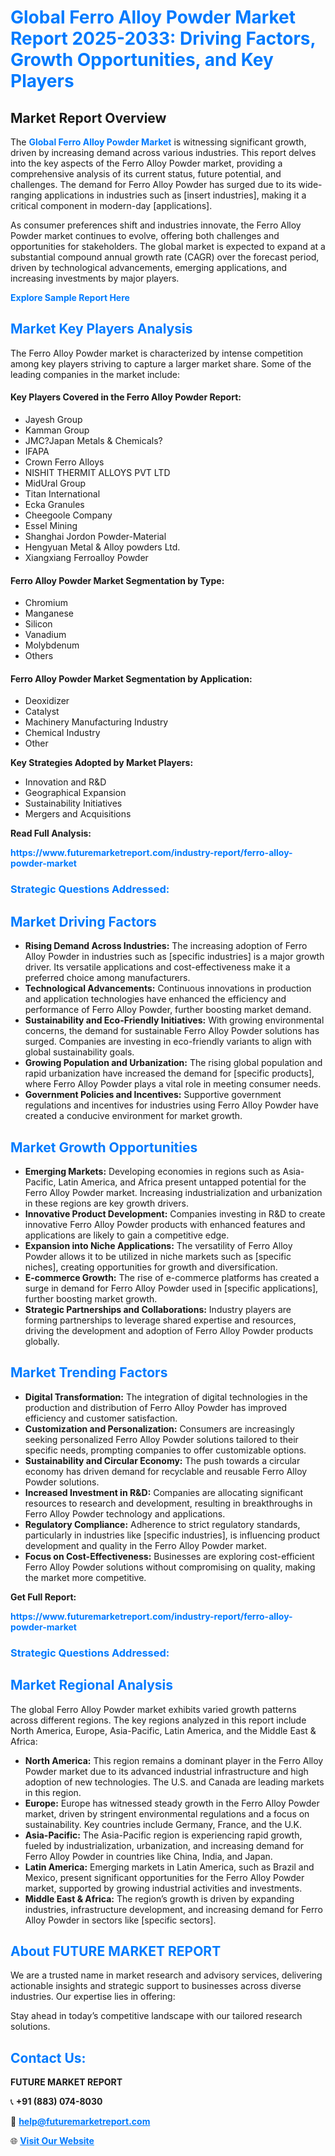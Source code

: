 <h1 style="color: #007BFF;">Global Ferro Alloy Powder Market Report 2025-2033: Driving Factors, Growth Opportunities, and Key Players</h1>

<section id="overview">
<h2>Market Report Overview</h2>
<p>The <a href="https://www.futuremarketreport.com/industry-report/ferro-alloy-powder-market" style="color: #007BFF; text-decoration: none;"><strong>Global Ferro Alloy Powder Market</strong></a> is witnessing significant growth, driven by increasing demand across various industries. This report delves into the key aspects of the Ferro Alloy Powder market, providing a comprehensive analysis of its current status, future potential, and challenges. The demand for Ferro Alloy Powder has surged due to its wide-ranging applications in industries such as [insert industries], making it a critical component in modern-day [applications].</p>
<p>As consumer preferences shift and industries innovate, the Ferro Alloy Powder market continues to evolve, offering both challenges and opportunities for stakeholders. The global market is expected to expand at a substantial compound annual growth rate (CAGR) over the forecast period, driven by technological advancements, emerging applications, and increasing investments by major players.</p>
</section>

<section id="overview">
<p><a href="https://www.futuremarketreport.com/request-sample/reportId=58324" style="color: #007BFF; text-decoration: none;"><strong>Explore Sample Report Here</strong></a></p>
</section>

<section id="key-players">
<h2 style="color: #007BFF;">Market Key Players Analysis</h2>
<p>The Ferro Alloy Powder market is characterized by intense competition among key players striving to capture a larger market share. Some of the leading companies in the market include:</p>
<h4>Key Players Covered in the Ferro Alloy Powder Report:</h4>
<ul><li>Jayesh Group</li><li>Kamman Group</li><li>JMC?Japan Metals &amp; Chemicals?</li><li>IFAPA</li><li>Crown Ferro Alloys</li><li>NISHIT THERMIT ALLOYS PVT LTD</li><li>MidUral Group</li><li>Titan International</li><li>Ecka Granules</li><li>Cheegoole Company</li><li>Essel Mining</li><li>Shanghai Jordon Powder-Material</li><li>Hengyuan Metal &amp; Alloy powders Ltd.</li><li>Xiangxiang Ferroalloy Powder</li></ul>
<h4>Ferro Alloy Powder Market Segmentation by Type:</h4>
<ul><li>Chromium</li><li>Manganese</li><li>Silicon</li><li>Vanadium</li><li>Molybdenum</li><li>Others</li></ul>

<h4>Ferro Alloy Powder Market Segmentation by Application:</h4>
<ul><li>Deoxidizer</li><li>Catalyst</li><li>Machinery Manufacturing Industry</li><li>Chemical Industry</li><li>Other</li></ul>
<p><strong>Key Strategies Adopted by Market Players:</strong></p>
<ul>
<li>Innovation and R&D</li>
<li>Geographical Expansion</li>
<li>Sustainability Initiatives</li>
<li>Mergers and Acquisitions</li>
</ul>
</section>

<section>
<p><strong>Read Full Analysis: </strong></p><a href="https://www.futuremarketreport.com/industry-report/ferro-alloy-powder-market" style="color: #007BFF; text-decoration: none;"><strong>https://www.futuremarketreport.com/industry-report/ferro-alloy-powder-market</strong></a>
<h3 style="color: #007BFF;">Strategic Questions Addressed:</h3>
</section>

<section id="driving-factors">
<h2 style="color: #007BFF;">Market Driving Factors</h2>
<ul>
<li><strong>Rising Demand Across Industries:</strong> The increasing adoption of Ferro Alloy Powder in industries such as [specific industries] is a major growth driver. Its versatile applications and cost-effectiveness make it a preferred choice among manufacturers.</li>
<li><strong>Technological Advancements:</strong> Continuous innovations in production and application technologies have enhanced the efficiency and performance of Ferro Alloy Powder, further boosting market demand.</li>
<li><strong>Sustainability and Eco-Friendly Initiatives:</strong> With growing environmental concerns, the demand for sustainable Ferro Alloy Powder solutions has surged. Companies are investing in eco-friendly variants to align with global sustainability goals.</li>
<li><strong>Growing Population and Urbanization:</strong> The rising global population and rapid urbanization have increased the demand for [specific products], where Ferro Alloy Powder plays a vital role in meeting consumer needs.</li>
<li><strong>Government Policies and Incentives:</strong> Supportive government regulations and incentives for industries using Ferro Alloy Powder have created a conducive environment for market growth.</li>
</ul>
</section>

<section id="growth-opportunities">
<h2 style="color: #007BFF;">Market Growth Opportunities</h2>
<ul>
<li><strong>Emerging Markets:</strong> Developing economies in regions such as Asia-Pacific, Latin America, and Africa present untapped potential for the Ferro Alloy Powder market. Increasing industrialization and urbanization in these regions are key growth drivers.</li>
<li><strong>Innovative Product Development:</strong> Companies investing in R&D to create innovative Ferro Alloy Powder products with enhanced features and applications are likely to gain a competitive edge.</li>
<li><strong>Expansion into Niche Applications:</strong> The versatility of Ferro Alloy Powder allows it to be utilized in niche markets such as [specific niches], creating opportunities for growth and diversification.</li>
<li><strong>E-commerce Growth:</strong> The rise of e-commerce platforms has created a surge in demand for Ferro Alloy Powder used in [specific applications], further boosting market growth.</li>
<li><strong>Strategic Partnerships and Collaborations:</strong> Industry players are forming partnerships to leverage shared expertise and resources, driving the development and adoption of Ferro Alloy Powder products globally.</li>
</ul>
</section>

<section id="trending-factors">
<h2 style="color: #007BFF;">Market Trending Factors</h2>
<ul>
<li><strong>Digital Transformation:</strong> The integration of digital technologies in the production and distribution of Ferro Alloy Powder has improved efficiency and customer satisfaction.</li>
<li><strong>Customization and Personalization:</strong> Consumers are increasingly seeking personalized Ferro Alloy Powder solutions tailored to their specific needs, prompting companies to offer customizable options.</li>
<li><strong>Sustainability and Circular Economy:</strong> The push towards a circular economy has driven demand for recyclable and reusable Ferro Alloy Powder solutions.</li>
<li><strong>Increased Investment in R&D:</strong> Companies are allocating significant resources to research and development, resulting in breakthroughs in Ferro Alloy Powder technology and applications.</li>
<li><strong>Regulatory Compliance:</strong> Adherence to strict regulatory standards, particularly in industries like [specific industries], is influencing product development and quality in the Ferro Alloy Powder market.</li>
<li><strong>Focus on Cost-Effectiveness:</strong> Businesses are exploring cost-efficient Ferro Alloy Powder solutions without compromising on quality, making the market more competitive.</li>
</ul>
</section>

<section>
<p><strong>Get Full Report: </strong></p><a href="https://www.futuremarketreport.com/industry-report/ferro-alloy-powder-market" style="color: #007BFF; text-decoration: none;"><strong>https://www.futuremarketreport.com/industry-report/ferro-alloy-powder-market</strong></a>
<h3 style="color: #007BFF;">Strategic Questions Addressed:</h3>
</section>


<section id="regional-analysis">
<h2 style="color: #007BFF;">Market Regional Analysis</h2>
<p>The global Ferro Alloy Powder market exhibits varied growth patterns across different regions. The key regions analyzed in this report include North America, Europe, Asia-Pacific, Latin America, and the Middle East & Africa:</p>
<ul>
<li><strong>North America:</strong> This region remains a dominant player in the Ferro Alloy Powder market due to its advanced industrial infrastructure and high adoption of new technologies. The U.S. and Canada are leading markets in this region.</li>
<li><strong>Europe:</strong> Europe has witnessed steady growth in the Ferro Alloy Powder market, driven by stringent environmental regulations and a focus on sustainability. Key countries include Germany, France, and the U.K.</li>
<li><strong>Asia-Pacific:</strong> The Asia-Pacific region is experiencing rapid growth, fueled by industrialization, urbanization, and increasing demand for Ferro Alloy Powder in countries like China, India, and Japan.</li>
<li><strong>Latin America:</strong> Emerging markets in Latin America, such as Brazil and Mexico, present significant opportunities for the Ferro Alloy Powder market, supported by growing industrial activities and investments.</li>
<li><strong>Middle East & Africa:</strong> The region’s growth is driven by expanding industries, infrastructure development, and increasing demand for Ferro Alloy Powder in sectors like [specific sectors].</li>
</ul>
</section>

<footer>
<h2 style="color: #007BFF;">About FUTURE MARKET REPORT</h2>
<p>We are a trusted name in market research and advisory services, delivering actionable insights and strategic support to businesses across diverse industries. Our expertise lies in offering:</p>

<p>Stay ahead in today’s competitive landscape with our tailored research solutions.</p>

<h2 style="color: #007BFF;">Contact Us:</h2>
<p><strong>FUTURE MARKET REPORT</strong></p>
<p>📞 <strong>+91 (883) 074-8030</strong></p>
<p>📧 <strong><a href="mailto:help@futuremarketreport.com" style="color: #007BFF;">help@futuremarketreport.com</a></strong></p>
<p>🌐 <strong><a href="https://www.futuremarketreport.com/" style="color: #007BFF;">Visit Our Website</a></strong></p>
</footer>